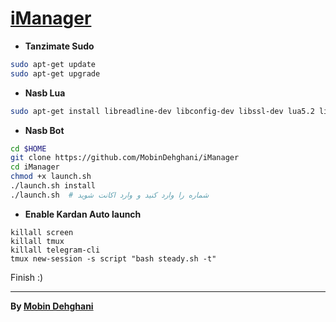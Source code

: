 # [iManager](https://telegram.me/iManager)

* **Tanzimate Sudo**
```sh
sudo apt-get update
sudo apt-get upgrade
```
* **Nasb Lua**
```sh
sudo apt-get install libreadline-dev libconfig-dev libssl-dev lua5.2 liblua5.2-dev lua-socket lua-sec lua-expat libevent-dev make unzip git redis-server autoconf g++ libjansson-dev libpython-dev expat libexpat1-dev
```
* **Nasb Bot**
```sh
cd $HOME 
git clone https://github.com/MobinDehghani/iManager 
cd iManager 
chmod +x launch.sh 
./launch.sh install 
./launch.sh  # شماره را وارد کنید و وارد اکانت شوید
```
* **Enable Kardan Auto launch**
```
killall screen 
killall tmux 
killall telegram-cli 
tmux new-session -s script "bash steady.sh -t" 
```

Finish :)

* * *
**By [Mobin Dehghani](https://telegram.me/mobindev)**
